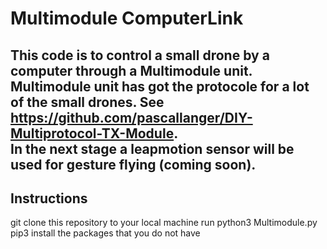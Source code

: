 # Multimodule ComputerLink
This code is to control a small drone by a computer through a Multimodule unit. Multimodule unit has got the protocole for a lot of the small drones. See https://github.com/pascallanger/DIY-Multiprotocol-TX-Module.  
In the next stage a leapmotion sensor will be used for gesture flying (coming soon). 
---
## Instructions 
  git clone this repository to your local machine 
  run python3 Multimodule.py 
  pip3 install the packages that you do not have
